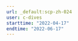 ```yaml
---
url: _default:scp-zh-024
user: c-dives
starttime: "2022-04-17"
endtime: "2022-06-17"
---
```

<reserve />